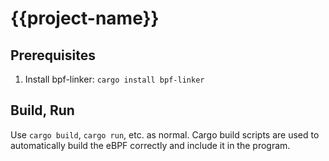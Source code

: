 # {{project-name}}

## Prerequisites

1. Install bpf-linker: `cargo install bpf-linker`

## Build, Run

Use `cargo build`, `cargo run`, etc. as normal. Cargo build scripts are used to
automatically build the eBPF correctly and include it in the program.
